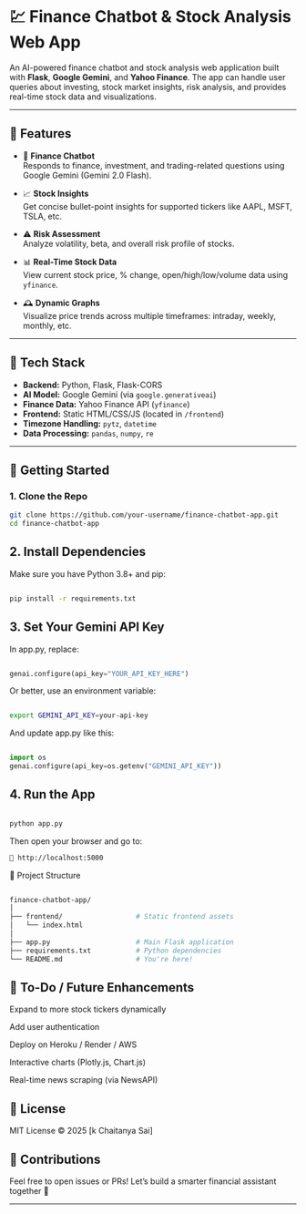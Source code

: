 # 💹 Finance Chatbot & Stock Analysis Web App

An AI-powered finance chatbot and stock analysis web application built with **Flask**, **Google Gemini**, and **Yahoo Finance**. The app can handle user queries about investing, stock market insights, risk analysis, and provides real-time stock data and visualizations.

---

## 🌟 Features

- 🔎 **Finance Chatbot**  
  Responds to finance, investment, and trading-related questions using Google Gemini (Gemini 2.0 Flash).

- 📈 **Stock Insights**  
  Get concise bullet-point insights for supported tickers like AAPL, MSFT, TSLA, etc.

- ⚠️ **Risk Assessment**  
  Analyze volatility, beta, and overall risk profile of stocks.

- 📊 **Real-Time Stock Data**  
  View current stock price, % change, open/high/low/volume data using `yfinance`.

- 🕰️ **Dynamic Graphs**  
  Visualize price trends across multiple timeframes: intraday, weekly, monthly, etc.

---

## 🧠 Tech Stack

- **Backend:** Python, Flask, Flask-CORS  
- **AI Model:** Google Gemini (via `google.generativeai`)  
- **Finance Data:** Yahoo Finance API (`yfinance`)  
- **Frontend:** Static HTML/CSS/JS (located in `/frontend`)  
- **Timezone Handling:** `pytz`, `datetime`  
- **Data Processing:** `pandas`, `numpy`, `re`

---

## 🚀 Getting Started

### 1. Clone the Repo
```bash
git clone https://github.com/your-username/finance-chatbot-app.git
cd finance-chatbot-app
```

## 2. Install Dependencies
Make sure you have Python 3.8+ and pip:

```bash

pip install -r requirements.txt
```
## 3. Set Your Gemini API Key
In app.py, replace:
```python

genai.configure(api_key="YOUR_API_KEY_HERE")
```
Or better, use an environment variable:

```bash

export GEMINI_API_KEY=your-api-key
```
And update app.py like this:

```python

import os
genai.configure(api_key=os.getenv("GEMINI_API_KEY"))
```
## 4. Run the App
```bash

python app.py
```
Then open your browser and go to:
``` bash
📍 http://localhost:5000
```

📂 Project Structure
```bash

finance-chatbot-app/
│
├── frontend/                  # Static frontend assets
│   └── index.html
│
├── app.py                     # Main Flask application
├── requirements.txt           # Python dependencies
└── README.md                  # You're here!
```
## 📌 To-Do / Future Enhancements
 Expand to more stock tickers dynamically

 Add user authentication

 Deploy on Heroku / Render / AWS

 Interactive charts (Plotly.js, Chart.js)

 Real-time news scraping (via NewsAPI)

## 📃 License
MIT License © 2025 [k Chaitanya Sai]

## 🤝 Contributions
Feel free to open issues or PRs! Let’s build a smarter financial assistant together 💸

---

